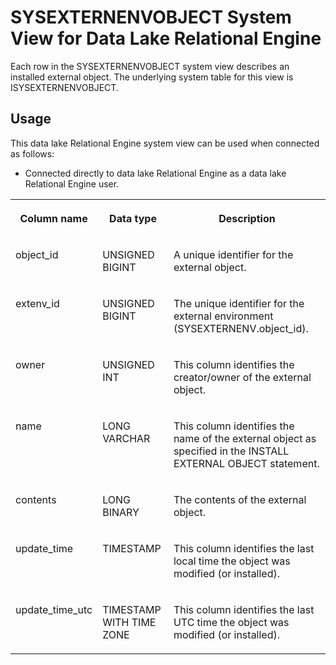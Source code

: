 <!-- loio3be888176c5f101493a8b6b21381355a -->

# SYSEXTERNENVOBJECT System View for Data Lake Relational Engine

Each row in the SYSEXTERNENVOBJECT system view describes an installed external object. The underlying system table for this view is ISYSEXTERNENVOBJECT.



<a name="loio3be888176c5f101493a8b6b21381355a__section_v1w_qbq_b4b"/>

## Usage

This data lake Relational Engine system view can be used when connected as follows:

-   Connected directly to data lake Relational Engine as a data lake Relational Engine user.




<table>
<tr>
<th valign="top">

Column name

</th>
<th valign="top">

Data type

</th>
<th valign="top">

Description

</th>
</tr>
<tr>
<td valign="top">

object\_id

</td>
<td valign="top">

UNSIGNED BIGINT

</td>
<td valign="top">

A unique identifier for the external object.

</td>
</tr>
<tr>
<td valign="top">

extenv\_id

</td>
<td valign="top">

UNSIGNED BIGINT

</td>
<td valign="top">

The unique identifier for the external environment \(SYSEXTERNENV.object\_id\).

</td>
</tr>
<tr>
<td valign="top">

owner

</td>
<td valign="top">

UNSIGNED INT

</td>
<td valign="top">

This column identifies the creator/owner of the external object.

</td>
</tr>
<tr>
<td valign="top">

name

</td>
<td valign="top">

LONG VARCHAR

</td>
<td valign="top">

This column identifies the name of the external object as specified in the INSTALL EXTERNAL OBJECT statement.

</td>
</tr>
<tr>
<td valign="top">

contents

</td>
<td valign="top">

LONG BINARY

</td>
<td valign="top">

The contents of the external object.

</td>
</tr>
<tr>
<td valign="top">

update\_time

</td>
<td valign="top">

TIMESTAMP

</td>
<td valign="top">

This column identifies the last local time the object was modified \(or installed\).

</td>
</tr>
<tr>
<td valign="top">

update\_time\_utc

</td>
<td valign="top">

TIMESTAMP WITH TIME ZONE

</td>
<td valign="top">

This column identifies the last UTC time the object was modified \(or installed\).

</td>
</tr>
</table>

